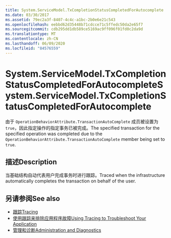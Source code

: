 ```yaml
---
title: System.ServiceModel.TxCompletionStatusCompletedForAutocomplete
ms.date: 03/30/2017
ms.assetid: 79ec2a3f-8407-4c4c-a1bc-2b0e6e21c543
ms.openlocfilehash: eebbd62d35448b71cdcce71c5ffedc50da2e65f7
ms.sourcegitcommit: cdb295dd1db589ce5169ac9ff096f01fd0c2da9d
ms.translationtype: MT
ms.contentlocale: zh-CN
ms.lasthandoff: 06/09/2020
ms.locfileid: "84576559"
---
```

# <a name="systemservicemodeltxcompletionstatuscompletedforautocomplete"></a><span data-ttu-id="48dcb-102">System.ServiceModel.TxCompletionStatusCompletedForAutocomplete</span><span class="sxs-lookup"><span data-stu-id="48dcb-102">System.ServiceModel.TxCompletionStatusCompletedForAutocomplete</span></span>
<span data-ttu-id="48dcb-103">由于 `OperationBehaviorAttribute.TransactionAutoComplete` 成员被设置为 `true`，因此指定操作的指定事务已被完成。</span><span class="sxs-lookup"><span data-stu-id="48dcb-103">The specified transaction for the specified operation was completed due to the `OperationBehaviorAttribute.TransactionAutoComplete` member being set to `true`.</span></span>  
  
## <a name="description"></a><span data-ttu-id="48dcb-104">描述</span><span class="sxs-lookup"><span data-stu-id="48dcb-104">Description</span></span>  
 <span data-ttu-id="48dcb-105">当基础结构自动代表用户完成事务时进行跟踪。</span><span class="sxs-lookup"><span data-stu-id="48dcb-105">Traced when the infrastructure automatically completes the transaction on behalf of the user.</span></span>  
  
## <a name="see-also"></a><span data-ttu-id="48dcb-106">另请参阅</span><span class="sxs-lookup"><span data-stu-id="48dcb-106">See also</span></span>

- [<span data-ttu-id="48dcb-107">跟踪</span><span class="sxs-lookup"><span data-stu-id="48dcb-107">Tracing</span></span>](index.md)
- [<span data-ttu-id="48dcb-108">使用跟踪来排除应用程序故障</span><span class="sxs-lookup"><span data-stu-id="48dcb-108">Using Tracing to Troubleshoot Your Application</span></span>](using-tracing-to-troubleshoot-your-application.md)
- [<span data-ttu-id="48dcb-109">管理和诊断</span><span class="sxs-lookup"><span data-stu-id="48dcb-109">Administration and Diagnostics</span></span>](../index.md)
